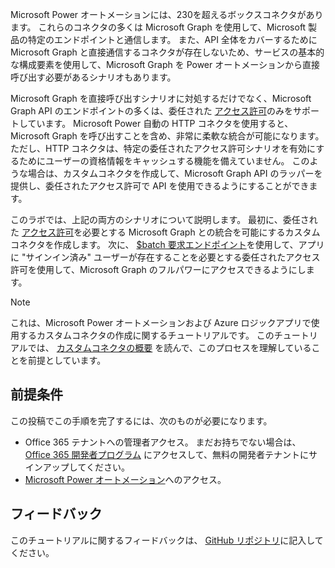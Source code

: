 <!-- markdownlint-disable MD002 MD041 -->

Microsoft Power オートメーションには、230を超えるボックスコネクタがあります。 これらのコネクタの多くは Microsoft Graph を使用して、Microsoft 製品の特定のエンドポイントと通信します。 また、API 全体をカバーするために Microsoft Graph と直接通信するコネクタが存在しないため、サービスの基本的な構成要素を使用して、Microsoft Graph を Power オートメーションから直接呼び出す必要があるシナリオもあります。

Microsoft Graph を直接呼び出すシナリオに対処するだけでなく、Microsoft Graph API のエンドポイントの多くは、委任された [アクセス許可](https://docs.microsoft.com/graph/permissions-reference)のみをサポートしています。 Microsoft Power 自動の HTTP コネクタを使用すると、Microsoft Graph を呼び出すことを含め、非常に柔軟な統合が可能になります。 ただし、HTTP コネクタは、特定の委任されたアクセス許可シナリオを有効にするためにユーザーの資格情報をキャッシュする機能を備えていません。 このような場合は、カスタムコネクタを作成して、Microsoft Graph API のラッパーを提供し、委任されたアクセス許可で API を使用できるようにすることができます。

このラボでは、上記の両方のシナリオについて説明します。 最初に、委任された [アクセス許可](https://docs.microsoft.com/graph/permissions-reference)を必要とする Microsoft Graph との統合を可能にするカスタムコネクタを作成します。 次に、 [$batch 要求エンドポイント](https://docs.microsoft.com/graph/json-batching)を使用して、アプリに "サインイン済み" ユーザーが存在することを必要とする委任されたアクセス許可を使用して、Microsoft Graph のフルパワーにアクセスできるようにします。

> [!NOTE]
> これは、Microsoft Power オートメーションおよび Azure ロジックアプリで使用するカスタムコネクタの作成に関するチュートリアルです。 このチュートリアルでは、 [カスタムコネクタの概要](https://docs.microsoft.com/connectors/custom-connectors/) を読んで、このプロセスを理解していることを前提としています。

## <a name="prerequisites"></a>前提条件

この投稿でこの手順を完了するには、次のものが必要になります。

- Office 365 テナントへの管理者アクセス。 まだお持ちでない場合は、 [Office 365 開発者プログラム](https://developer.microsoft.com/office/dev-program) にアクセスして、無料の開発者テナントにサインアップしてください。
- [Microsoft Power オートメーション](https://flow.microsoft.com/)へのアクセス。

## <a name="feedback"></a>フィードバック

このチュートリアルに関するフィードバックは、 [GitHub リポジトリ](https://github.com/microsoftgraph/msgraph-training-powerautomate)に記入してください。
